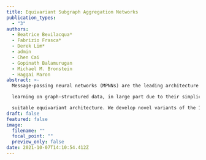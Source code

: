 ```yaml
---
title: Equivariant Subgraph Aggregation Networks
publication_types:
  - "3"
authors:
  - Beatrice Bevilacqua*
  - Fabrizio Frasca*
  - Derek Lim*
  - admin
  - Chen Cai
  - Gopinath Balamurugan
  - Michael M. Bronstein
  - Haggai Maron
abstract: >-
  Message-passing neural networks (MPNNs) are the leading architecture for deep

  learning on graph-structured data, in large part due to their simplicity and scalability. Unfortunately, it was shown that these architectures are limited in their expressive power. This paper proposes a novel framework called Equivariant Subgraph Aggregation Networks (ESAN) to address this issue. Our main observation is that while two graphs may not be distinguishable by an MPNN, they often contain distinguishable subgraphs. Thus, we propose to represent each graph as a set of subgraphs derived by some predefined policy, and to process it using a

  suitable equivariant architecture. We develop novel variants of the 1-dimensional Weisfeiler-Leman (1-WL) test for graph isomorphism, and prove lower bounds on the expressiveness of ESAN in terms of these new WL variants. We further prove that our approach increases the expressive power of both MPNNs and more expressive architectures. Moreover, we provide theoretical results that describe how design choices such as the subgraph selection policy and equivariant neural architecture affect our architecture’s expressive power. To deal with the increased computational cost, we propose a subgraph sampling scheme, which can be viewed as a stochastic version of our framework. A comprehensive set of experiments on real and synthetic datasets demonstrates that our framework improves the expressive power and overall performance of popular GNN architectures.
draft: false
featured: false
image:
  filename: ""
  focal_point: ""
  preview_only: false
date: 2021-10-07T14:10:54.412Z
---
```

